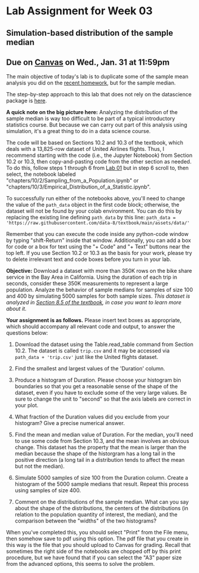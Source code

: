 # Lab Assignment for Week 03
## Simulation-based distribution of the sample median
## Due on [Canvas](https://psu.instructure.com/courses/2306358/assignments/15933445) on Wed., Jan. 31 at 11:59pm

The main objective of today's lab is to duplicate some of the sample mean analysis you did on the [recent homework](https://psu.instructure.com/courses/2306358/quizzes/5001947), but for the sample median.

The step-by-step approach to this lab that does not rely on the datascience package is [here](https://github.com/DS200-SP2024-Hunter/Week03-DueJan31/blob/main/Lab03SupplementaryNotebook.ipynb).

**A quick note on the big picture here:**  Analyzing the distribution of the sample median is way too difficult to be part of a typical introductory statistics course.  But because we can carry out part of this analysis using simulation, it's a great thing to do in a data science course. 

The code will be based on Sections 10.2 and 10.3 of the textbook, which deals with a 13,825-row dataset of United Airlines flights.  Thus, I recommend starting with the code (i.e., the Jupyter Notebook) from Section 10.2 or 10.3, then copy-and-pasting code from the other section as needed.  To do this, follow steps 1 through 6 from [Lab 01](https://github.com/DS200-SP2024-Hunter/Week01-DueJan17) but in step 6 scroll to, then select, the notebook labeled "chapters/10/2/Sampling_from_a_Population.ipynb" or "chapters/10/3/Empirical_Distribution_of_a_Statistic.ipynb".

To successfully run either of the notebooks above, you'll need to change the value of the `path_data` object in the first code block; otherwise, the dataset will not be found by your colab environment.  You can do this by replacing the existing line defining `path_data` by this line:  `path_data = 'https://raw.githubusercontent.com/data-8/textbook/main/assets/data/'`

Remember that you can execute the code inside any python-code window by typing "shift-Return" inside that window.   Additionally, you can add a box for code or a box for text using the "+ Code" and "+ Text" buttons near the top left.  If you use Section 10.2 or 10.3 as the basis for your work, please try to delete irrelevant text and code boxes before you turn in your lab.

**Objective:**  Download a dataset with more than 350K rows on the bike share service in the Bay Area in California.  Using the duration of each trip in seconds, consider these 350K measurements to represent a large population.  Analyze the behavior of sample medians for samples of size 100 and 400 by simulating 5000 samples for both sample sizes.  _This dataset is analyzed in [Section 8.5 of the textbook](https://inferentialthinking.com/chapters/08/5/Bike_Sharing_in_the_Bay_Area.html), in case you want to learn more about it._

**Your assignment is as follows.** Please insert text boxes as appropriate, which should accompany all relevant code and output, to answer the questions below:

1. Download the dataset using the Table.read_table command from Section 10.2.  The dataset is called `trip.csv` and it may be accessed via `path_data + 'trip.csv'` just like the United flights dataset.

2. Find the smallest and largest values of the 'Duration' column.

3. Produce a histogram of Duration. Please choose your histogram bin boundaries so that you get a reasonable sense of the shape of the dataset, even if you have to exclude some of the very large values. Be sure to change the unit to "second" so that the axis labels are correct in your plot.

4. What fraction of the Duration values did you exclude from your histogram?  Give a precise numerical answer.

5. Find the mean and median value of Duration.  For the median, you'll need to use some code from Section 10.3, and the mean involves an obvious change.  This dataset has the property that the mean is larger than the median because the shape of the historgram has a long tail in the positive direction (a long tail in a distribution tends to affect the mean but not the median).    

6. Simulate 5000 samples of size 100 from the  Duration column.  Create a histogram of the 5000 sample medians that result.  Repeat this process using samples of size 400.

7. Comment on the distributions of the sample median.  What can you say about the shape of the distributions, the centers of the distributions (in relation to the population quantity of interest, the median), and the comparison between the "widths" of the two histograms?

When you've completed this, you should select "Print" from the File menu, then somehow save to pdf using this option.  The pdf file that you create in this way is the file that you should upload to Canvas for grading.  Recall that sometimes the right side of the notebooks are chopped off by this print procedure, but we have found that if you can select the "A3" paper size from the advanced options, this seems to solve the problem.

